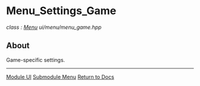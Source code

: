# Menu_Settings_Game
*class : [Menu](menu.md)*
*ui/menu/menu_game.hpp*

## About
Game-specific settings.

---

[Module UI](../ui.md)
[Submodule Menu](menu.md)
[Return to Docs](../../docs.md)